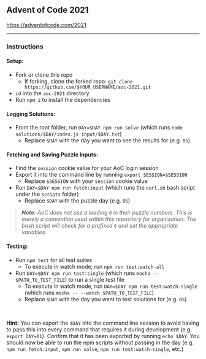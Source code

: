 ## Advent of Code 2021
https://adventofcode.com/2021

---

### Instructions
#### Setup:
* Fork or clone this repo
  * If forking, clone the forked repo: `git clone https://github.com/$YOUR_USERNAME/aoc-2021.git`
* `cd` into the `aoc-2021` directory 
* Run `npm i` to install the dependencies
  

#### Logging Solutions:
* From the root folder, run `DAY=$DAY npm run solve` (which runs `node solutions/$DAY/index.js input/$DAY.txt`)
  * Replace `$DAY` with the day you want to see the results for (e.g. `05`)


#### Fetching and Saving Puzzle Inputs:
* Find the `session` cookie value for your AoC login session
* Export it into the command line by running `export SESSION=$SESSION`
  * Replace `$SESSION` with your `session` cookie value
* Run `DAY=$DAY npm run fetch:input` (which runs the `curl.sh` bash script under the `scripts` folder)
  * Replace `$DAY` with the puzzle day (e.g. `05`)
  
> _**Note:**_
> _AoC does not use a leading `0` in their puzzle numbers._
> _This is merely a convention used within this repository for organization._
> _The bash script will check for a prefixed `0` and set the appropriate variables._


#### Testing:
  * Run `npm test` for all test suites
    * To execute in watch mode, run `npm run test:watch-all`
  * Run `DAY=$DAY npm run test:single` (which runs `mocha -- $PATH_TO_TEST_FILE`) to run a single test file
    * To execute in watch mode, run `DAY=$DAY npm run test:watch-single` (which runs `mocha -- --watch $PATH_TO_TEST_FILE`)
    * Replace `$DAY` with the day you want to test solutions for (e.g. `05`)

<br>

**Hint:** You can export the `$DAY` into the command line session to avoid having to pass this into every command that requires it during development (e.g. `export DAY=01`).
Confirm that it has been exported by running `echo $DAY`. You should now be able to run the npm scripts without passing in the day (e.g. `npm run fetch:input`, `npm run solve`, `npm run test:watch-single`, etc.)
